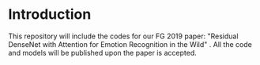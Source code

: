 # Introduction
This repository will include the codes for our FG 2019 paper: "Residual DenseNet with Attention for Emotion Recognition in the Wild" . All the code and models will be published upon the paper is accepted.
